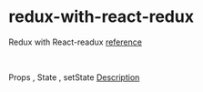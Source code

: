 # redux-with-react-redux

Redux with React-readux
[reference](https://devahoy.com/blog/2018/07/introduction-to-redux/)

<br/>

Props , State , setState
[Description](https://medium.com/@pakawatmange/%E0%B8%97%E0%B8%B8%E0%B8%81%E0%B8%AD%E0%B8%A2%E0%B9%88%E0%B8%B2%E0%B8%87%E0%B8%97%E0%B8%B5%E0%B9%88%E0%B9%80%E0%B8%9B%E0%B9%87%E0%B8%99-props-state-setstate-44819fbc5924)